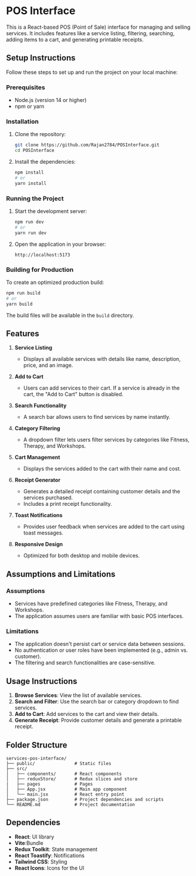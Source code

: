 # POS Interface

This is a React-based POS (Point of Sale) interface for managing and selling services. It includes features like a service listing, filtering, searching, adding items to a cart, and generating printable receipts.


## Setup Instructions

Follow these steps to set up and run the project on your local machine:

### Prerequisites

- Node.js (version 14 or higher)
- npm or yarn

### Installation

1. Clone the repository:

   ```bash
   git clone https://github.com/Rajan2784/POSInterface.git
   cd POSInterface
   ```

2. Install the dependencies:

   ```bash
   npm install
   # or
   yarn install
   ```

### Running the Project

1. Start the development server:

   ```bash
   npm run dev
   # or
   yarn run dev
   ```

2. Open the application in your browser:

   ```
   http://localhost:5173
   ```
### Building for Production

To create an optimized production build:

```bash
npm run build
# or
yarn build
```

The build files will be available in the `build` directory.

## Features

1. **Service Listing**
   - Displays all available services with details like name, description, price, and an image.

2. **Add to Cart**
   - Users can add services to their cart. If a service is already in the cart, the "Add to Cart" button is disabled.

3. **Search Functionality**
   - A search bar allows users to find services by name instantly.

4. **Category Filtering**
   - A dropdown filter lets users filter services by categories like Fitness, Therapy, and Workshops.

5. **Cart Management**
   - Displays the services added to the cart with their name and cost.

6. **Receipt Generator**
   - Generates a detailed receipt containing customer details and the services purchased.
   - Includes a print receipt functionality.

7. **Toast Notifications**
   - Provides user feedback when services are added to the cart using toast messages.

8. **Responsive Design**
   - Optimized for both desktop and mobile devices.

## Assumptions and Limitations

### Assumptions

- Services have predefined categories like Fitness, Therapy, and Workshops.
- The application assumes users are familiar with basic POS interfaces.

### Limitations

- The application doesn't persist cart or service data between sessions.
- No authentication or user roles have been implemented (e.g., admin vs. customer).
- The filtering and search functionalities are case-sensitive.

## Usage Instructions

1. **Browse Services**: View the list of available services.
2. **Search and Filter**: Use the search bar or category dropdown to find services.
3. **Add to Cart**: Add services to the cart and view their details.
4. **Generate Receipt**: Provide customer details and generate a printable receipt.

## Folder Structure

```plaintext
services-pos-interface/
├── public/               # Static files
├── src/
│   ├── components/       # React components
│   ├── reduxStore/       # Redux slices and store
|   ├── pages             # Pages 
│   ├── App.jsx           # Main app component
│   └── main.jsx          # React entry point
├── package.json          # Project dependencies and scripts
└── README.md             # Project documentation
```

## Dependencies

- **React**: UI library
- **Vite**:Bundle
- **Redux Toolkit**: State management
- **React Toastify**: Notifications
- **Tailwind CSS**: Styling
- **React Icons**: Icons for the UI
